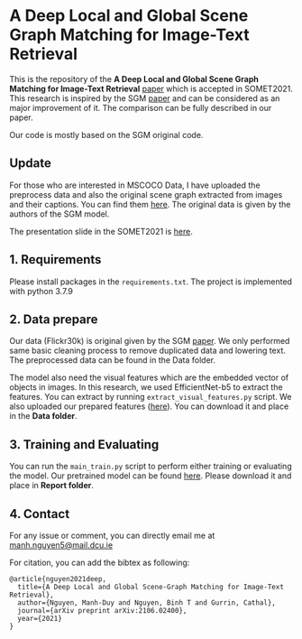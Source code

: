 # A Deep Local and Global Scene Graph Matching for Image-Text Retrieval

This is the repository of the **A Deep Local and Global Scene Graph Matching for Image-Text Retrieval** [paper](https://arxiv.org/abs/2106.02400) which is accepted in SOMET2021. This research is inspired by the SGM [paper](https://arxiv.org/abs/1910.05134) and can be considered as an major improvement of it. The comparison can be fully described in our paper.

Our code is mostly based on the SGM original code.

## Update
For those who are interested in MSCOCO Data, I have uploaded the preprocess data and also the original scene graph extracted from images and their captions. You can find them [here](https://drive.google.com/drive/folders/1Q1Msy6kV0pzZ7uxrDjDQW34Ta9CucI4i?usp=sharing). The original data is given by the authors of the SGM model.

The presentation slide in the SOMET2021 is [here](https://docs.google.com/presentation/d/1zR-XtnmdxbDeee5_2MCPG4TyIsojyZEwelqUSLpzVck/edit?usp=sharing).

## 1. Requirements
Please install packages in the ```requirements.txt```. The project is implemented with python 3.7.9

## 2. Data prepare
Our data (Flickr30k) is original given by the SGM [paper](https://arxiv.org/abs/1910.05134). We only performed same basic cleaning process to remove duplicated data and lowering text. The preprocessed data can be found in the Data folder.

The model also need the visual features which are the embedded vector of objects in images. In this research, we used EfficientNet-b5 to extract the features. You can extract by running ```extract_visual_features.py``` script. We also uploaded our prepared features ([here](https://drive.google.com/drive/folders/1IvlmTZ9wUpOVIr9MzPgWZB5aYTaTD0jn?usp=sharing)). You can download it and place in the **Data folder**.

## 3. Training and Evaluating
You can run the ```main_train.py``` script to perform either training or evaluating the model. Our pretrained model can be found [here](https://drive.google.com/drive/folders/100t_GxbhycwfQO82cz-7Xfkn8_t69_Vz?usp=sharing). Please download it and place in **Report folder**.

## 4. Contact
For any issue or comment, you can directly email me at manh.nguyen5@mail.dcu.ie

For citation, you can add the bibtex as following:
```
@article{nguyen2021deep,
  title={A Deep Local and Global Scene-Graph Matching for Image-Text Retrieval},
  author={Nguyen, Manh-Duy and Nguyen, Binh T and Gurrin, Cathal},
  journal={arXiv preprint arXiv:2106.02400},
  year={2021}
}
```

